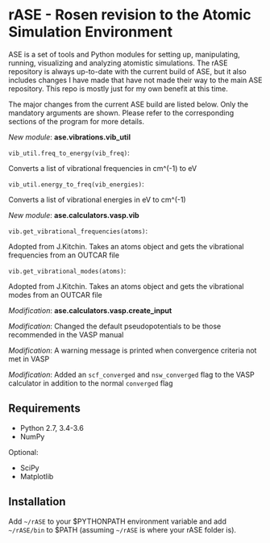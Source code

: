 rASE - Rosen revision to the Atomic Simulation Environment
=============================

ASE is a set of tools and Python modules for setting up, manipulating,
running, visualizing and analyzing atomistic simulations. 
The rASE repository is always up-to-date with the current build of ASE,
but it also includes changes I have made that have not made their way
to the main ASE repository. This repo is mostly just for my own benefit at this time.

The major changes from the current ASE build are listed below. Only the mandatory arguments are shown. Please refer to the corresponding
sections of the program for more details.

*New module*: **ase.vibrations.vib_util**

``vib_util.freq_to_energy(vib_freq)``:

Converts a list of vibrational frequencies in cm^(-1) to eV

``vib_util.energy_to_freq(vib_energies)``:

Converts a list of vibrational energies in eV to cm^(-1)

*New module*: **ase.calculators.vasp.vib**

``vib.get_vibrational_frequencies(atoms)``:

Adopted from J.Kitchin. Takes an atoms object and gets the vibrational
frequencies from an OUTCAR file

``vib.get_vibrational_modes(atoms)``:

Adopted from J.Kitchin. Takes an atoms object and gets the vibrational
modes from an OUTCAR file

*Modification*: **ase.calculators.vasp.create_input**

*Modification*: Changed the default pseudopotentials to be those recommended in the VASP manual

*Modification*: A warning message is printed when convergence criteria not met in VASP

*Modification*: Added an `scf_converged` and `nsw_converged` flag to the VASP calculator in addition to the normal `converged` flag

Requirements
------------

* Python 2.7, 3.4-3.6
* NumPy

Optional:

* SciPy
* Matplotlib


Installation
------------

Add ``~/rASE`` to your $PYTHONPATH environment variable and add
``~/rASE/bin`` to $PATH (assuming ``~/rASE`` is where your rASE folder is).


